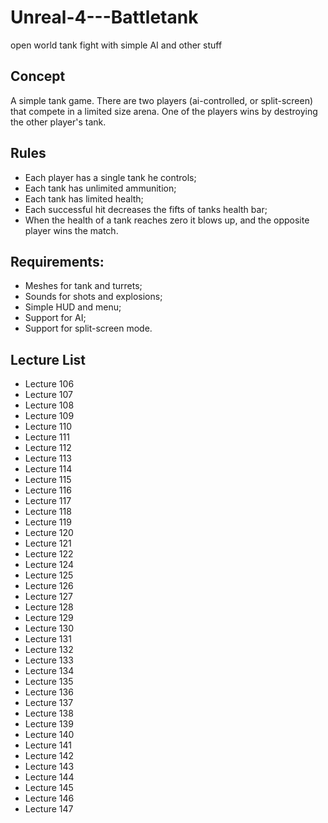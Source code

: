 # Unreal-4---Battletank
open world tank fight with simple AI and other stuff

## Concept
A simple tank game. There are two players (ai-controlled, or split-screen) that compete in a limited size arena. One of the players wins by destroying the other player's tank.

## Rules
* Each player has a single tank he controls;
* Each tank has unlimited ammunition;
* Each tank has limited health;
* Each successful hit decreases the fifts of tanks health bar;
* When the health of a tank reaches zero it blows up, and the opposite player wins the match.

## Requirements:
* Meshes for tank and turrets;
* Sounds for shots and explosions;
* Simple HUD and menu;
* Support for AI;
* Support for split-screen mode.

## Lecture List
* Lecture 106
* Lecture 107
* Lecture 108
* Lecture 109
* Lecture 110
* Lecture 111
* Lecture 112
* Lecture 113
* Lecture 114
* Lecture 115
* Lecture 116
* Lecture 117
* Lecture 118
* Lecture 119
* Lecture 120
* Lecture 121
* Lecture 122
* Lecture 124
* Lecture 125
* Lecture 126
* Lecture 127
* Lecture 128
* Lecture 129
* Lecture 130
* Lecture 131
* Lecture 132
* Lecture 133
* Lecture 134
* Lecture 135
* Lecture 136
* Lecture 137
* Lecture 138
* Lecture 139
* Lecture 140
* Lecture 141
* Lecture 142
* Lecture 143
* Lecture 144
* Lecture 145
* Lecture 146
* Lecture 147
